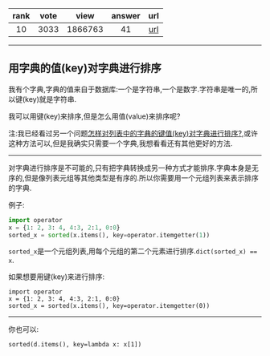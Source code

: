 
| rank | vote | view | answer | url |
|:-:|:-:|:-:|:-:|:-:|
|10|3033|1866763|41| [url](http://stackoverflow.com/questions/613183/how-do-i-sort-a-dictionary-by-value) |
***

## 用字典的值(key)对字典进行排序

我有个字典,字典的值来自于数据库:一个是字符串,一个是数字.字符串是唯一的,所以键(key)就是字符串.

我可以用键(key)来排序,但是怎么用值(value)来排序呢?

注:我已经看过另一个问题[怎样对列表中的字典的键值(key)对字典进行排序?](http://stackoverflow.com/questions/72899/how-do-i-sort-a-list-of-dictionaries-by-values-of-the-dictionary-in-python),或许这种方法可以,但是我确实只需要一个字典,我想看看还有其他更好的方法.

***

对字典进行排序是不可能的,只有把字典转换成另一种方式才能排序.字典本身是无序的,但是像列表元组等其他类型是有序的.所以你需要用一个元组列表来表示排序的字典.

例子:

```python
import operator
x = {1: 2, 3: 4, 4:3, 2:1, 0:0}
sorted_x = sorted(x.items(), key=operator.itemgetter(1))
```

`sorted_x`是一个元组列表,用每个元组的第二个元素进行排序.`dict(sorted_x) == x`.

如果想要用键(key)来进行排序:

```
import operator
x = {1: 2, 3: 4, 4:3, 2:1, 0:0}
sorted_x = sorted(x.items(), key=operator.itemgetter(0))
```

***

你也可以:

```
sorted(d.items(), key=lambda x: x[1])
```

